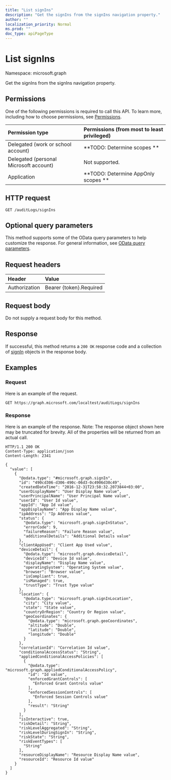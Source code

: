 ```yaml
---
title: "List signIns"
description: "Get the signIns from the signIns navigation property."
author: ""
localization_priority: Normal
ms.prod: ""
doc_type: apiPageType
---
```


# List signIns

Namespace: microsoft.graph

Get the signIns from the signIns navigation property.

## Permissions
One of the following permissions is required to call this API. To learn more, including how to choose permissions, see [Permissions](/concepts/permissions-reference.md).

|Permission type|Permissions (from most to least privileged)|
|:---|:---|
|Delegated (work or school account)|**TODO: Determine scopes **|
|Delegated (personal Microsoft account)|Not supported.|
|Application|**TODO: Determine AppOnly scopes **|

## HTTP request
<!-- {
  "blockType": "ignored"
}
-->
``` http
GET /auditLogs/signIns
```

## Optional query parameters
This method supports some of the OData query parameters to help customize the response. For general information, see [OData query parameters](/graph/query-parameters).

## Request headers
|Header|Value|
|:---|:---|
|Authorization|Bearer {token}.Required|

## Request body
Do not supply a request body for this method.

## Response
If successful, this method returns a `200 OK` response code and a collection of [signIn](../resources/signin.md) objects in the response body.

## Examples

### Request
Here is an example of the request.
<!-- {
  "blockType": "request",
  "name": "get_signin"
}
-->
``` http
GET https://graph.microsoft.com/localtest/auditLogs/signIns
```

### Response
Here is an example of the response. Note: The response object shown here may be truncated for brevity. All of the properties will be returned from an actual call.
<!-- {
  "blockType": "response",
  "truncated": true,
  "@odata.type": "collection(microsoft.graph.signin)"
}
-->
``` http
HTTP/1.1 200 OK
Content-Type: application/json
Content-Length: 2341

{
  "value": [
    {
      "@odata.type": "#microsoft.graph.signIn",
      "id": "490cd306-d306-490c-06d3-0c4906d30c49",
      "createdDateTime": "2016-12-31T23:58:32.2073844+03:00",
      "userDisplayName": "User Display Name value",
      "userPrincipalName": "User Principal Name value",
      "userId": "User Id value",
      "appId": "App Id value",
      "appDisplayName": "App Display Name value",
      "ipAddress": "Ip Address value",
      "status": {
        "@odata.type": "microsoft.graph.signInStatus",
        "errorCode": 9,
        "failureReason": "Failure Reason value",
        "additionalDetails": "Additional Details value"
      },
      "clientAppUsed": "Client App Used value",
      "deviceDetail": {
        "@odata.type": "microsoft.graph.deviceDetail",
        "deviceId": "Device Id value",
        "displayName": "Display Name value",
        "operatingSystem": "Operating System value",
        "browser": "Browser value",
        "isCompliant": true,
        "isManaged": true,
        "trustType": "Trust Type value"
      },
      "location": {
        "@odata.type": "microsoft.graph.signInLocation",
        "city": "City value",
        "state": "State value",
        "countryOrRegion": "Country Or Region value",
        "geoCoordinates": {
          "@odata.type": "microsoft.graph.geoCoordinates",
          "altitude": "Double",
          "latitude": "Double",
          "longitude": "Double"
        }
      },
      "correlationId": "Correlation Id value",
      "conditionalAccessStatus": "String",
      "appliedConditionalAccessPolicies": [
        {
          "@odata.type": "microsoft.graph.appliedConditionalAccessPolicy",
          "id": "Id value",
          "enforcedGrantControls": [
            "Enforced Grant Controls value"
          ],
          "enforcedSessionControls": [
            "Enforced Session Controls value"
          ],
          "result": "String"
        }
      ],
      "isInteractive": true,
      "riskDetail": "String",
      "riskLevelAggregated": "String",
      "riskLevelDuringSignIn": "String",
      "riskState": "String",
      "riskEventTypes": [
        "String"
      ],
      "resourceDisplayName": "Resource Display Name value",
      "resourceId": "Resource Id value"
    }
  ]
}
```

